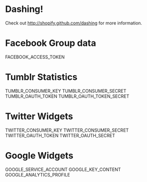 # Dashing!

Check out http://shopify.github.com/dashing for more information.

# Facebook Group data

FACEBOOK_ACCESS_TOKEN

# Tumblr Statistics

TUMBLR_CONSUMER_KEY
TUMBLR_CONSUMER_SECRET
TUMBLR_OAUTH_TOKEN
TUMBLR_OAUTH_TOKEN_SECRET

# Twitter Widgets

TWITTER_CONSUMER_KEY
TWITTER_CONSUMER_SECRET
TWITTER_OAUTH_TOKEN
TWITTER_OAUTH_SECRET

# Google Widgets

GOOGLE_SERVICE_ACCOUNT
GOOGLE_KEY_CONTENT
GOOGLE_ANALYTICS_PROFILE
